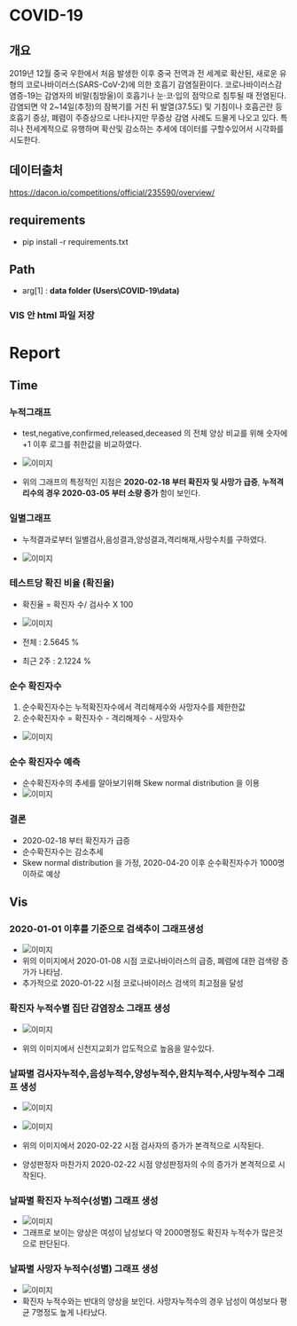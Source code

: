 # COVID-19

## 개요

2019년 12월 중국 우한에서 처음 발생한 이후 중국 전역과 전 세계로 확산된, 새로운 유형의 코로나바이러스(SARS-CoV-2)에 의한 호흡기 감염질환이다. 코로나바이러스감염증-19는 감염자의 비말(침방울)이 호흡기나 눈·코·입의 점막으로 침투될 때 전염된다. 감염되면 약 2~14일(추정)의 잠복기를 거친 뒤 발열(37.5도) 및 기침이나 호흡곤란 등 호흡기 증상, 폐렴이 주증상으로 나타나지만 무증상 감염 사례도 드물게 나오고 있다.
특히나 전세계적으로 유행하며 확산및 감소하는 추세에 데이터를 구할수있어서 시각화를 시도한다.


## 데이터출처
https://dacon.io/competitions/official/235590/overview/

## requirements
* pip install -r requirements.txt

## Path
* arg[1] : __data folder (Users\COVID-19\data)__

### VIS 안 html 파일 저장


# Report
## Time
### 누적그래프
* test,negative,confirmed,released,deceased 의 전체 양상 비교를 위해 숫자에 +1 이후 로그를 취한값을 비교하였다.

* ![이미지](https://github.com/kdj6394/COVID-19/blob/master/src/time_image/%EB%82%A0%EC%A7%9C%EB%B3%84%EC%9D%B8%EC%9B%90%EC%88%98(Log(1+N)).png?raw=true)


* 위의 그래프의 특정적인 지점은 __2020-02-18 부터 확진자 및 사망가 급증__, __누적격리수의 경우 2020-03-05 부터 소량 증가__ 함이 보인다.

### 일별그래프
* 누적결과로부터 일별검사,음성결과,양성결과,격리해재,사망수치를 구하였다.

* ![이미지](https://github.com/kdj6394/COVID-19/blob/master/src/time_image/%EB%82%A0%EC%A7%9C%EB%B3%84%EC%9D%B8%EC%9B%90%EC%88%98.png?raw=true)

### 테스트당 확진 비율 (확진율)
* 확진율 = 확진자 수/ 검사수 X 100

* ![이미지](https://github.com/kdj6394/COVID-19/blob/master/src/time_image/%EB%82%A0%EC%A7%9C%EB%B3%84%ED%99%95%EC%A7%84%EC%9C%A8.png?raw=true)


* 전체    : 2.5645 %
* 최근 2주        : 2.1224 %

### 순수 확진자수
1. 순수확진자수는 누적확진자수에서 격리해제수와 사망자수를 제한한값
2. 순수확진자수 = 확진자수 - 격리해제수 - 사망자수

* ![이미지](https://github.com/kdj6394/COVID-19/blob/master/src/time_image/%EB%82%A0%EC%A7%9C%EB%B3%84%EC%88%9C%EC%88%98%ED%99%95%EC%A7%84%EC%9E%90%EC%88%98.png?raw=true)


### 순수 확진자수 예측
* 순수확진자수의 추세를 알아보기위해 Skew normal distribution 을 이용
* ![이미지](https://github.com/kdj6394/COVID-19/blob/master/src/time_image/%EC%98%88%EC%B8%A1.png?raw=true)


### 결론
* 2020-02-18 부터 확진자가 급증
* 순수확진자수는 감소추세
* Skew normal distribution 을 가정, 2020-04-20 이후 순수확진자수가 1000명 이하로 예상


## Vis
### 2020-01-01 이후를 기준으로 검색추이 그래프생성

* ![이미지](https://github.com/kdj6394/COVID-19/blob/master/src/vis_image/%EA%B2%80%EC%83%89%EC%B6%94%EC%9D%B4.png?raw=true)
* 위의 이미지에서 2020-01-08 시점 코로나바이러스의 급증, 폐렴에 대한 검색량 증가가 나타남.
* 추가적으로 2020-01-22 시점 코로나바이러스 검색의 최고점을 달성


### 확진자 누적수별 집단 감염장소 그래프 생성
* ![이미지](https://github.com/kdj6394/COVID-19/blob/master/src/vis_image/%ED%99%95%EC%A7%84%EC%9E%90%EB%88%84%EC%A0%81%EC%88%98%EB%B3%84%20%EC%A7%91%EB%8B%A8%EA%B0%90%EC%97%BC%EC%9E%A5%EC%86%8C.png?raw=true)

* 위의 이미지에서 신천지교회가 압도적으로 높음을 알수있다.

### 날짜별 검사자누적수,음성누적수,양성누적수,완치누적수,사망누적수 그래프 생성
* ![이미지](https://github.com/kdj6394/COVID-19/blob/master/src/vis_image/%EB%82%A0%EC%A7%9C%EB%B3%84%20%EA%B2%80%EC%82%AC%EC%9E%90%20%EB%88%84%EC%A0%81%EC%88%98.png?raw=true)
* ![이미지](https://github.com/kdj6394/COVID-19/blob/master/src/vis_image/%EC%A7%84%EB%8B%A8%EB%B3%84%EB%88%84%EC%A0%81%EC%88%AB%EC%9E%90.png?raw=true)

* 위의 이미지에서 2020-02-22 시점 검사자의 증가가 본격적으로 시작된다.
* 양성판정자 마찬가지 2020-02-22 시점 양성판정자의 수의 증가가 본격적으로 시작된다.


### 날짜별 확진자 누적수(성별) 그래프 생성
* ![이미지](https://github.com/kdj6394/COVID-19/blob/master/src/vis_image/%EC%84%B1%EB%B3%84%EC%97%90%EB%94%B0%EB%A5%B8%20%ED%99%95%EC%A7%84%EC%9E%90%20%EB%88%84%EC%A0%81%EC%88%98.png?raw=true)
* 그래프로 보이는 양상은 여성이 남성보다 약 2000명정도 확진자 누적수가 많은것으로 판단된다.

### 날짜별 사망자 누적수(성별) 그래프 생성
 * ![이미지](https://github.com/kdj6394/COVID-19/blob/master/src/vis_image/%EC%84%B1%EB%B3%84%EC%97%90%EB%94%B0%EB%A5%B8%20%EB%82%A0%EC%A7%9C%EB%B3%84%20%EC%82%AC%EB%A7%9D%EC%9E%90%20%EB%88%84%EC%A0%81%EC%88%98.png?raw=true)
* 확진자 누적수와는 반대의 양상을 보인다. 사망자누적수의 경우 남성이 여성보다 평균 7명정도 높게 나타났다.

